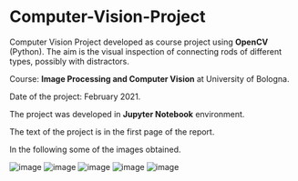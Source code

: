 # Computer-Vision-Project
Computer Vision Project developed as course project using **OpenCV** (Python). 
The aim is the visual inspection of connecting rods of different types, possibly with distractors.

Course: **Image Processing and Computer Vision** at University of Bologna.

Date of the project: February 2021.

The project was developed in **Jupyter Notebook** environment.

The text of the project is in the first page of the report.

In the following some of the images obtained.

![image](https://user-images.githubusercontent.com/100198704/156560373-2c5dd68f-f669-45e2-99f3-b2071bf5cf1a.png)
![image](https://user-images.githubusercontent.com/100198704/156560436-49df5b20-1974-46db-aeeb-4e4e4f81833d.png)
![image](https://user-images.githubusercontent.com/100198704/156560526-eab7dab2-36b9-4516-b48a-069dacb0a435.png)
![image](https://user-images.githubusercontent.com/100198704/156560595-897b9c1e-914e-4514-b56e-b1ad836efe5a.png)
![image](https://user-images.githubusercontent.com/100198704/156560827-a2fc105c-b73b-4396-a541-cdd28c0d1e76.png)

